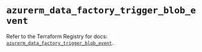 # `azurerm_data_factory_trigger_blob_event`

Refer to the Terraform Registry for docs: [`azurerm_data_factory_trigger_blob_event`](https://registry.terraform.io/providers/hashicorp/azurerm/4.11.0/docs/resources/data_factory_trigger_blob_event).
